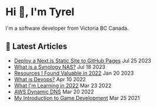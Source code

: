 # Hi 👋, I'm Tyrel

I'm a software developer from Victoria BC Canada.

## 📓 Latest Articles
* [Deploy a Next.js Static Site to GitHub Pages](https://superflux.dev/blog/github-pages-using-nextjs) Jul 25 2023
* [What is a Synology NAS?](https://superflux.dev/blog/synology-nas-what-is-it) Jul 18 2023
* [Resources I Found Valuable in 2022](https://superflux.dev/blog/resources-2022) Jan 20 2023
* [What is Devops?](https://superflux.dev/blog/what-is-devops) Apr 10 2022
* [What I'm Learning in 2022](https://superflux.dev/blog/what-im-learning-in-2022) Mar 23 2022
* [AWS Dynamic DNS](https://superflux.dev/blog/aws-ddns) Mar 20 2022
* [My Introduction to Game Development](https://superflux.dev/blog/my-introduction-to-game-development) Mar 25 2021
